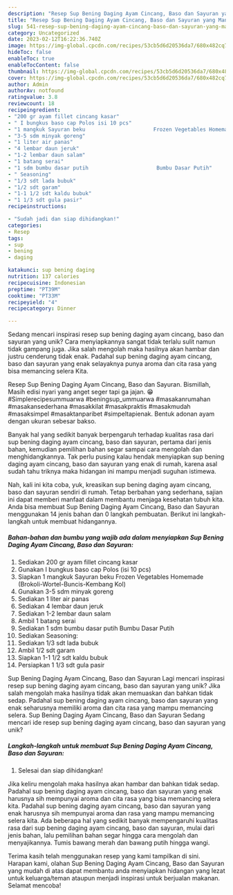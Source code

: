 ```yaml
---
description: "Resep Sup Bening Daging Ayam Cincang, Baso dan Sayuran yang Mantap"
title: "Resep Sup Bening Daging Ayam Cincang, Baso dan Sayuran yang Mantap"
slug: 541-resep-sup-bening-daging-ayam-cincang-baso-dan-sayuran-yang-mantap
category: Uncategorized
date: 2023-02-12T16:22:36.740Z
image: https://img-global.cpcdn.com/recipes/53cb5d6d20536da7/680x482cq70/sup-bening-daging-ayam-cincang-baso-dan-sayuran-foto-resep-utama.jpg
hideToc: false
enableToc: true
enableTocContent: false
thumbnail: https://img-global.cpcdn.com/recipes/53cb5d6d20536da7/680x482cq70/sup-bening-daging-ayam-cincang-baso-dan-sayuran-foto-resep-utama.jpg
cover: https://img-global.cpcdn.com/recipes/53cb5d6d20536da7/680x482cq70/sup-bening-daging-ayam-cincang-baso-dan-sayuran-foto-resep-utama.jpg
author: Admin
authorAv: notfound
ratingvalue: 3.8
reviewcount: 18
recipeingredient:
- "200 gr ayam fillet cincang kasar"
- " I bungkus baso cap Polos isi 10 pcs"
- "1 mangkuk Sayuran beku                      Frozen Vegetables Homemade BrokoliWortelBuncisKembang Kol"
- "3-5 sdm minyak goreng"
- "1 liter air panas"
- "4 lembar daun jeruk"
- "1-2 lembar daun salam"
- "1 batang serai"
- "1 sdm bumbu dasar putih                      Bumbu Dasar Putih"
- " Seasoning"
- "1/3 sdt lada bubuk"
- "1/2 sdt garam"
- "1-1 1/2 sdt kaldu bubuk"
- "1 1/3 sdt gula pasir"
recipeinstructions:

- "Sudah jadi dan siap dihidangkan!"
categories:
- Resep
tags:
- sup
- bening
- daging

katakunci: sup bening daging 
nutrition: 137 calories
recipecuisine: Indonesian
preptime: "PT39M"
cooktime: "PT33M"
recipeyield: "4"
recipecategory: Dinner

---
```





Sedang mencari inspirasi resep sup bening daging ayam cincang, baso dan sayuran yang unik? Cara menyiapkannya sangat tidak terlalu sulit namun tidak gampang juga. Jika salah mengolah maka hasilnya akan hambar dan justru cenderung tidak enak. Padahal sup bening daging ayam cincang, baso dan sayuran yang enak selayaknya punya aroma dan cita rasa yang bisa memancing selera Kita.





Resep Sup Bening Daging Ayam Cincang, Baso dan Sayuran. Bismillah, Masih edisi nyari yang anget seger tapi ga jajan. 😁 #Simplerecipesummuarwa #beningsup_ummuarwa #masakanrumahan #masakansederhana #masakkilat #masakpraktis #masakmudah #masaksimpel #masaktanparibet #simpeltapienak. Bentuk adonan ayam dengan ukuran sebesar bakso.

Banyak hal yang sedikit banyak berpengaruh terhadap kualitas rasa dari sup bening daging ayam cincang, baso dan sayuran, pertama dari jenis bahan, kemudian pemilihan bahan segar sampai cara mengolah dan menghidangkannya. Tak perlu pusing kalau hendak menyiapkan sup bening daging ayam cincang, baso dan sayuran yang enak di rumah, karena asal sudah tahu triknya maka hidangan ini mampu menjadi suguhan istimewa.






Nah, kali ini kita coba, yuk, kreasikan sup bening daging ayam cincang, baso dan sayuran sendiri di rumah. Tetap berbahan yang sederhana, sajian ini dapat memberi manfaat dalam membantu menjaga kesehatan tubuh kita. Anda bisa membuat Sup Bening Daging Ayam Cincang, Baso dan Sayuran menggunakan 14 jenis bahan dan 0 langkah pembuatan. Berikut ini langkah-langkah untuk membuat hidangannya.

<!--inarticleads1-->

##### Bahan-bahan dan bumbu yang wajib ada dalam menyiapkan Sup Bening Daging Ayam Cincang, Baso dan Sayuran:

1. Sediakan 200 gr ayam fillet cincang kasar
1. Gunakan  I bungkus baso cap Polos (isi 10 pcs)
1. Siapkan 1 mangkuk Sayuran beku                      Frozen Vegetables Homemade (Brokoli-Wortel-Buncis-Kembang Kol)
1. Gunakan 3-5 sdm minyak goreng
1. Sediakan 1 liter air panas
1. Sediakan 4 lembar daun jeruk
1. Sediakan 1-2 lembar daun salam
1. Ambil 1 batang serai
1. Sediakan 1 sdm bumbu dasar putih                      Bumbu Dasar Putih
1. Sediakan  Seasoning:
1. Sediakan 1/3 sdt lada bubuk
1. Ambil 1/2 sdt garam
1. Siapkan 1-1 1/2 sdt kaldu bubuk
1. Persiapkan 1 1/3 sdt gula pasir


Sup Bening Daging Ayam Cincang, Baso dan Sayuran Lagi mencari inspirasi resep sup bening daging ayam cincang, baso dan sayuran yang unik? Jika salah mengolah maka hasilnya tidak akan memuaskan dan bahkan tidak sedap. Padahal sup bening daging ayam cincang, baso dan sayuran yang enak seharusnya memiliki aroma dan cita rasa yang mampu memancing selera. Sup Bening Daging Ayam Cincang, Baso dan Sayuran Sedang mencari ide resep sup bening daging ayam cincang, baso dan sayuran yang unik? 

<!--inarticleads2-->

##### Langkah-langkah untuk membuat Sup Bening Daging Ayam Cincang, Baso dan Sayuran:


1. Selesai dan siap dihidangkan!

Jika keliru mengolah maka hasilnya akan hambar dan bahkan tidak sedap. Padahal sup bening daging ayam cincang, baso dan sayuran yang enak harusnya sih mempunyai aroma dan cita rasa yang bisa memancing selera kita. Padahal sup bening daging ayam cincang, baso dan sayuran yang enak harusnya sih mempunyai aroma dan rasa yang mampu memancing selera kita. Ada beberapa hal yang sedikit banyak mempengaruhi kualitas rasa dari sup bening daging ayam cincang, baso dan sayuran, mulai dari jenis bahan, lalu pemilihan bahan segar hingga cara mengolah dan menyajikannya. Tumis bawang merah dan bawang putih hingga wangi. 

Terima kasih telah menggunakan resep yang kami tampilkan di sini. Harapan kami, olahan Sup Bening Daging Ayam Cincang, Baso dan Sayuran yang mudah di atas dapat membantu anda menyiapkan hidangan yang lezat untuk keluarga/teman ataupun menjadi inspirasi untuk berjualan makanan. Selamat mencoba!
